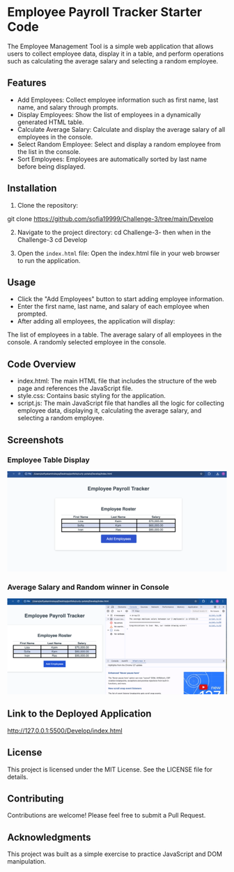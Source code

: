 # Employee Payroll Tracker Starter Code

The Employee Management Tool is a simple web application that allows users to collect employee data, display it in a table, and perform operations such as calculating the average salary and selecting a random employee. 

## Features

* Add Employees: Collect employee information such as first name, last name, and salary through prompts.
* Display Employees: Show the list of employees in a dynamically generated HTML table.
* Calculate Average Salary: Calculate and display the average salary of all employees in the console.
* Select Random Employee: Select and display a random employee from the list in the console.
* Sort Employees: Employees are automatically sorted by last name before being displayed.

## Installation 

1. Clone the repository: 

git clone https://github.com/sofia19999/Challenge-3/tree/main/Develop

2. Navigate to the project directory: 
cd Challenge-3-
then when in the Challenge-3 cd Develop 

3. Open the `index.html` file:
Open the index.html file in your web browser to run the application.


## Usage

* Click the "Add Employees" button to start adding employee information.
* Enter the first name, last name, and salary of each employee when prompted.
* After adding all employees, the application will display:


The list of employees in a table.
The average salary of all employees in the console.
A randomly selected employee in the console.




## Code Overview
* index.html: The main HTML file that includes the structure of the web page and references the JavaScript file.
* style.css: Contains basic styling for the application.
* script.js: The main JavaScript file that handles all the logic for collecting employee data, displaying it, calculating the average salary, and selecting a random employee.



## Screenshots 


### Employee Table Display
![Employee Table](/Develop/assets/table.png)

### Average Salary and Random winner in Console
![Average Salary](/Develop/assets/console%20and%20table%20view.png)




## Link to the Deployed Application

http://127.0.0.1:5500/Develop/index.html




## License
This project is licensed under the MIT License. See the LICENSE file for details.

## Contributing
Contributions are welcome! Please feel free to submit a Pull Request.

## Acknowledgments
This project was built as a simple exercise to practice JavaScript and DOM manipulation.
